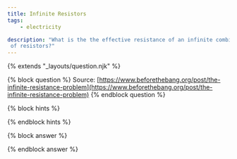 ```yaml
---
title: Infinite Resistors
tags:
    - electricity

description: "What is the the effective resistance of an infinite combination 
 of resistors?"
---
```

{% extends "_layouts/question.njk" %}

{% block question %}
Source: [https://www.beforethebang.org/post/the-infinite-resistance-problem](https://www.beforethebang.org/post/the-infinite-resistance-problem)
{% endblock question %}

{% block hints %}

{% endblock hints %}

{% block answer %}

{% endblock answer %}